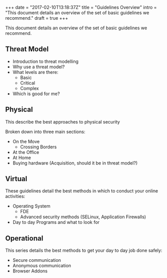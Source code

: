 +++
date = "2017-02-10T13:18:37Z"
title = "Guidelines Overview"
intro = "This document details an overview of the set of basic guidelines we recommend."
draft = true
+++

This document details an overview of the set of basic guidelines we recommend.

## Threat Model

- Introduction to threat modelling
- Why use a threat model?
- What levels are there:
    - Basic
    - Critical
    - Complex 
- Which is good for me?

## Physical 

This describe the best approaches to physical security

Broken down into three main sections: 

- On the Move
    - Crossing Borders
- At the Office
- At Home
- Buying hardware (Acquisition, should it be in threat model?)

## Virtual

These guidelines detail the best methods in which to conduct your online activities:

- Operating System
    - FDE
    - Advanced security methods (SELinux, Application Firewalls)
- Day to day Programs and what to look for

## Operational

This series details the best methods to get your day to day job done safely:

- Secure communication
- Anonymous communication
- Browser Addons
